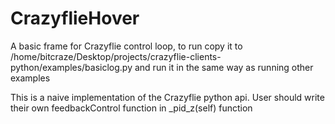 CrazyflieHover
==============

A basic frame for Crazyflie control loop, to run copy it to /home/bitcraze/Desktop/projects/crazyflie-clients-python/examples/basiclog.py
and run it in the same way as running other examples

This is a naive implementation of the Crazyflie python api. User should write their own feedbackControl function in _pid_z(self) function
